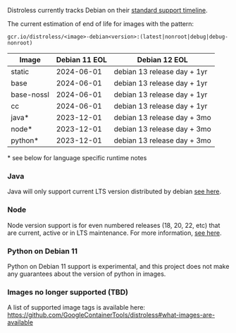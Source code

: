 Distroless currently tracks Debian on their [standard support timeline](https://wiki.debian.org/DebianReleases#Production_Releases).

The current estimation of end of life for images with the pattern:

`gcr.io/distroless/<image>-debian<version>:(latest|nonroot|debug|debug-nonroot)`

| Image       | Debian 11 EOL               | Debian 12 EOL               |
| ----------- | --------------------------- | --------------------------- |
| static      | 2024-06-01                  | debian 13 release day + 1yr |
| base        | 2024-06-01                  | debian 13 release day + 1yr |
| base-nossl  | 2024-06-01                  | debian 13 release day + 1yr |
| cc          | 2024-06-01                  | debian 13 release day + 1yr |
| java*       | 2023-12-01                  | debian 13 release day + 3mo |
| node*       | 2023-12-01                  | debian 13 release day + 3mo |
| python*     | 2023-12-01                  | debian 13 release day + 3mo |

\* see below for language specific runtime notes


### Java
Java will only support current LTS version distributed by debian [see here](https://wiki.debian.org/Java).

### Node
Node version support is for even numbered releases (18, 20, 22, etc) that are current, active or in LTS maintenance. For more information, [see here](https://nodejs.org/en/about/previous-releases#release-schedule).

### Python on Debian 11
Python on Debian 11 support is experimental, and this project does not make any guarantees about the version of python in images.

### Images no longer supported (TBD)
A list of supported image tags is available here: https://github.com/GoogleContainerTools/distroless#what-images-are-available
